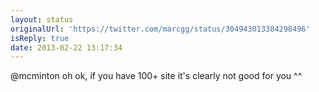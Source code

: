 ```yaml
---
layout: status
originalUrl: 'https://twitter.com/marcgg/status/304943013384298496'
isReply: true
date: 2013-02-22 13:17:34
---
```


@mcminton oh ok, if you have 100+ site it's clearly not good for you ^^

